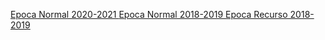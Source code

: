[Epoca Normal 2020-2021 ](https://github.com/eduardo-bento/Exame-2020-2021-P-Epoca-N)
[Epoca Normal 2018-2019 ](https://github.com/eduardo-bento/Exame-2018-2019-P-Epoca-N)
[Epoca Recurso 2018-2019 ](https://github.com/eduardo-bento/Exame-2018-2019-P-Epoca-R)
